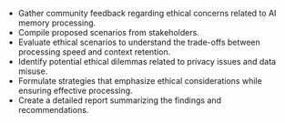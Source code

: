 - Gather community feedback regarding ethical concerns related to AI memory processing.
- Compile proposed scenarios from stakeholders.
- Evaluate ethical scenarios to understand the trade-offs between processing speed and context retention.
- Identify potential ethical dilemmas related to privacy issues and data misuse.
- Formulate strategies that emphasize ethical considerations while ensuring effective processing.
- Create a detailed report summarizing the findings and recommendations.